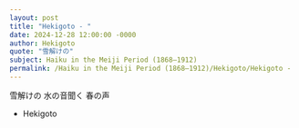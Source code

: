 ```yaml
---
layout: post
title: "Hekigoto - "
date: 2024-12-28 12:00:00 -0000
author: Hekigoto
quote: "雪解けの"
subject: Haiku in the Meiji Period (1868–1912)
permalink: /Haiku in the Meiji Period (1868–1912)/Hekigoto/Hekigoto - 
---
```


雪解けの
水の音聞く
春の声


- Hekigoto
